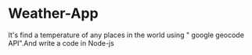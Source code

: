 # Weather-App
It's find a temperature of any places in the world using " google geocode API".And write a code in Node-js
